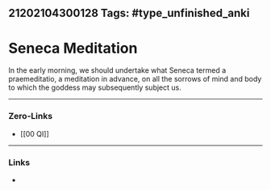 21202104300128
Tags: #type_unfinished_anki 
---
# Seneca Meditation

In the early morning, we should undertake what Seneca termed a praemeditatio, a meditation in advance, on all the sorrows of mind and body to which the goddess may subsequently subject us.

---
### Zero-Links
- [[00 QI]]
---
### Links
-